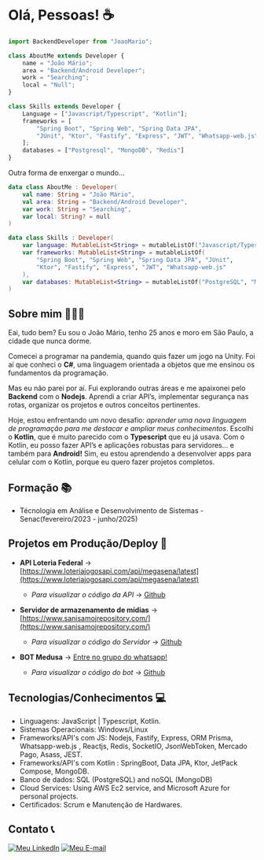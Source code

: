 # Olá, Pessoas! ☕

```javascript
import BackendDeveloper from "JoaoMario";

class AboutMe extends Developer {
    name = "João Mário";
    area = "Backend/Android Developer";
    work = "Searching";
    local = "Null";
}

class Skills extends Developer {
    Language = ["Javascript/Typescript", "Kotlin"];
    frameworks = [
        "Spring Boot", "Spring Web", "Spring Data JPA",
        "JUnit", "Ktor", "Fastify", "Express", "JWT", "Whatsapp-web.js"
    ];
    databases = ["Postgresql", "MongoDB", "Redis"]
}
```
Outra forma de enxergar o mundo...
```kotlin
data class AboutMe : Developer(
    val name: String = "João Mário",
    val area: String = "Backend/Android Developer",
    var work: String = "Searching",
    var local: String? = null
)

data class Skills : Developer(
    var language: MutableList<String> = mutableListOf("Javascript/Typescript", "Kotlin"),
    var frameworks: MutableList<String> = mutableListOf(
        "Spring Boot", "Spring Web", "Spring Data JPA", "JUnit",
        "Ktor", "Fastify", "Express", "JWT", "Whatsapp-web.js"
    ),
    var databases: MutableList<String> = mutableListOf("PostgreSQL", "MongoDB", "Redis")
)
```
## Sobre mim 👨🏻‍💻

Eai, tudo bem? Eu sou o João Mário, tenho 25 anos e moro em São Paulo, a cidade que nunca dorme.

Comecei a programar na pandemia, quando quis fazer um jogo na Unity. Foi aí que conheci o **C#**, uma linguagem orientada a objetos que me ensinou os fundamentos da programação.

Mas eu não parei por aí. Fui explorando outras áreas e me apaixonei pelo **Backend** com o **Nodejs**. Aprendi a criar API’s, implementar segurança nas rotas, organizar os projetos e outros conceitos pertinentes.

Hoje, estou enfrentando um novo desafio: *aprender uma nova linguagem de programação para me destacar e ampliar meus conhecimentos*. Escolhi o **Kotlin**, que é muito parecido com o **Typescript** que eu já usava. Com o Kotlin, eu posso fazer API’s e aplicações robustas para servidores… e também para **Android!** Sim, eu estou aprendendo a desenvolver apps para celular com o Kotlin, porque eu quero fazer projetos completos.

## Formação 📚

- Técnologia em Análise e Desenvolvimento de Sistemas - Senac(fevereiro/2023 - junho/2025)

## Projetos em Produção/Deploy 🚀

- **API Loteria Federal** -> [https://www.loteriajogosapi.com/api/megasena/latest](https://www.loteriajogosapi.com/api/megasena/latest)
    - _Para visualizar o código da API_ -> [Github](https://github.com/sanisamoj/apiLoteria)

 - **Servidor de armazenamento de mídias** -> [https://www.sanisamojrepository.com/](https://www.sanisamojrepository.com/)
    - _Para visualizar o código do Servidor_ -> [Github](https://github.com/sanisamoj/Media-Repository)

- **BOT Medusa** -> [Entre no grupo do whatsapp!](https://github.com/sanisamoj/Lily--web-bot.js)
  - _Para visualizar o código do bot_ -> [Github](https://chat.whatsapp.com/BW0lAuabY3j3do0ivHrSWF)

## Tecnologias/Conhecimentos 💻

- Linguagens: JavaScript | Typescript, Kotlin.
- Sistemas Operacionais: Windows/Linux
- Frameworks/API's com JS: Nodejs, Fastify, Express, ORM Prisma, Whatsapp-web.js , Reactjs, Redis, SocketIO, JsonWebToken, Mercado Pago, Asass, JEST.
- Frameworks/API's com Kotlin : SpringBoot, Data JPA, Ktor, JetPack Compose, MongoDB.
- Banco de dados: SQL (PostgreSQL) and noSQL (MongoDB)
- Cloud Services: Using AWS Ec2 service, and Microsoft Azure for personal projects.
- Certificados: Scrum e Manutenção de Hardwares.

## Contato 📞

[![Meu Linkedln](https://img.shields.io/badge/LinkedIn-0077B5?style=for-the-badge&logo=linkedin&logoColor=white)](https://www.linkedin.com/in/joao-mario-silva-nascimento/) [![Meu E-mail](https://img.shields.io/badge/Gmail-D14836?style=for-the-badge&logo=gmail&logoColor=white)](mailto:marioartec39@gmail.com)

